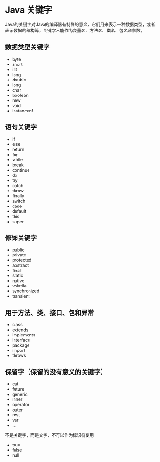 # Java 关键字
Java的关键字对Java的编译器有特殊的意义，它们用来表示一种数据类型，或者表示数据的结构等，关键字不能作为变量名、方法名、类名、包名和参数。
## 数据类型关键字
- byte
- short
- int
- long
- double 
- long
- char
- boolean
- new 
- void
- instanceof

## 语句关键字
- if
- else
- return 
- for
- while
- break
- continue
- do
- try
- catch
- throw 
- finally
- switch
- case
- default
- this
- super

## 修饰关键字
- public 
- private 
- protected
- abstract 
- final 
- static 
- native
- volatile 
- synchronized 
- transient 

## 用于方法、类、接口、包和异常
- class
- extends 
- implements 
- interface
- package 
- import 
- throws 

## 保留字（保留的没有意义的关键字）
- cat
- future
- generic
- inner 
- operator 
- outer 
- rest
- var
- ...

不是关键字，而是文字，不可以作为标识符使用
- true
- false
- null

